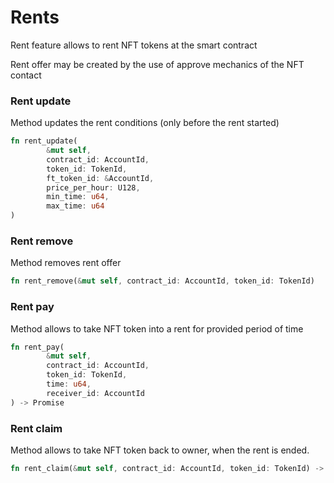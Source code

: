 # Rents

Rent feature allows to rent NFT tokens at the smart contract

Rent offer may be created by the use of approve mechanics of the NFT contact

### Rent update

Method updates the rent conditions (only before the rent started)

```rust
fn rent_update(
        &mut self,
        contract_id: AccountId,
        token_id: TokenId,
        ft_token_id: &AccountId,
        price_per_hour: U128,
        min_time: u64,
        max_time: u64
)
```

### Rent remove

Method removes rent offer&#x20;

```rust
fn rent_remove(&mut self, contract_id: AccountId, token_id: TokenId)
```

### Rent pay

Method allows to take NFT token into a rent for provided period of time

```rust
fn rent_pay(
        &mut self,
        contract_id: AccountId,
        token_id: TokenId,
        time: u64,
        receiver_id: AccountId
) -> Promise 
```

### Rent claim

Method allows to take NFT token back to owner, when the rent is ended.

```rust
fn rent_claim(&mut self, contract_id: AccountId, token_id: TokenId) -> Promise
```
